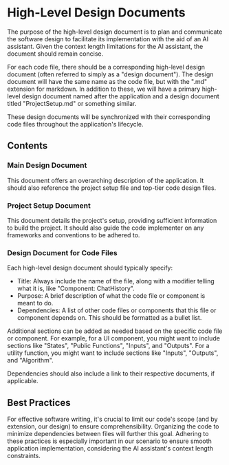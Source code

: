 # High-Level Design Documents

The purpose of the high-level design document is to plan and communicate the software design to facilitate its implementation with the aid of an AI assistant. Given the context length limitations for the AI assistant, the document should remain concise.

For each code file, there should be a corresponding high-level design document (often referred to simply as a "design document"). The design document will have the same name as the code file, but with the ".md" extension for markdown. In addition to these, we will have a primary high-level design document named after the application and a design document titled "ProjectSetup.md" or something similar.

These design documents will be synchronized with their corresponding code files throughout the application's lifecycle.

## Contents 

### Main Design Document

This document offers an overarching description of the application. It should also reference the project setup file and top-tier code design files.

### Project Setup Document

This document details the project's setup, providing sufficient information to build the project. It should also guide the code implementer on any frameworks and conventions to be adhered to.

### Design Document for Code Files

Each high-level design document should typically specify:

- Title: Always include the name of the file, along with a modifier telling what it is, like "Component: ChatHistory".
- Purpose: A brief description of what the code file or component is meant to do.
- Dependencies: A list of other code files or components that this file or component depends on. This should be formatted as a bullet list.

Additional sections can be added as needed based on the specific code file or component. For example, for a UI component, you might want to include sections like "States", "Public Functions", "Inputs", and "Outputs". For a utility function, you might want to include sections like "Inputs", "Outputs", and "Algorithm".

Dependencies should also include a link to their respective documents, if applicable.

## Best Practices

For effective software writing, it's crucial to limit our code's scope (and by extension, our design) to ensure comprehensibility. Organizing the code to minimize dependencies between files will further this goal. Adhering to these practices is especially important in our scenario to ensure smooth application implementation, considering the AI assistant's context length constraints.
